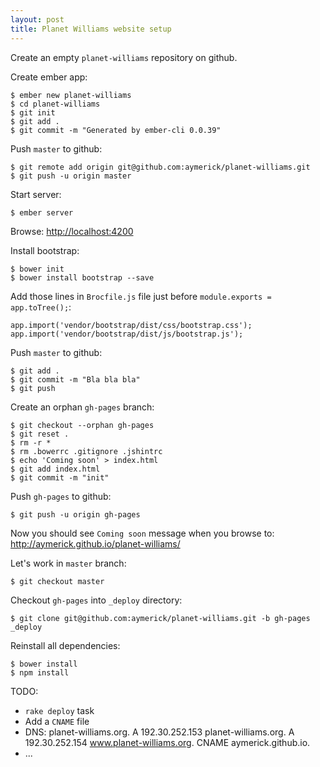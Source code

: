 ```yaml
---
layout: post
title: Planet Williams website setup
---
```


Create an empty `planet-williams` repository on github.

Create ember app:

    $ ember new planet-williams
    $ cd planet-williams
    $ git init
    $ git add .
    $ git commit -m "Generated by ember-cli 0.0.39"

Push `master` to github:

    $ git remote add origin git@github.com:aymerick/planet-williams.git
    $ git push -u origin master

Start server:

    $ ember server

Browse: <http://localhost:4200>

Install bootstrap:

    $ bower init
    $ bower install bootstrap --save

Add those lines in `Brocfile.js` file just before `module.exports = app.toTree();`:

    app.import('vendor/bootstrap/dist/css/bootstrap.css');
    app.import('vendor/bootstrap/dist/js/bootstrap.js');

Push `master` to github:

    $ git add .
    $ git commit -m "Bla bla bla"
    $ git push

Create an orphan `gh-pages` branch:

    $ git checkout --orphan gh-pages
    $ git reset .
    $ rm -r *
    $ rm .bowerrc .gitignore .jshintrc
    $ echo 'Coming soon' > index.html
    $ git add index.html
    $ git commit -m "init"

Push `gh-pages` to github:

    $ git push -u origin gh-pages

Now you should see `Coming soon` message when you browse to: <http://aymerick.github.io/planet-williams/>

Let's work in `master` branch:

    $ git checkout master

Checkout `gh-pages` into `_deploy` directory:

    $ git clone git@github.com:aymerick/planet-williams.git -b gh-pages _deploy

Reinstall all dependencies:

    $ bower install
    $ npm install

TODO:

  - `rake deploy` task
  - Add a `CNAME` file
  - DNS:
     planet-williams.org. A 192.30.252.153
     planet-williams.org. A 192.30.252.154
     www.planet-williams.org. CNAME aymerick.github.io.
  - ...
